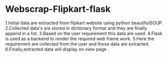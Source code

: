 # Webscrap-Flipkart-flask
1.Initial data are extracted from flipkart website using python beautifulSOUP.
2.Collected data's are stored in dictionary format and they are finally append in a list.
3.Based on the user requirement this data are used.
4.Flask is used as a backend to render the required web frame work.
5.Here the requirement are collected from the user and those data are extracted.
6.Finally,extracted data will display on view page .
